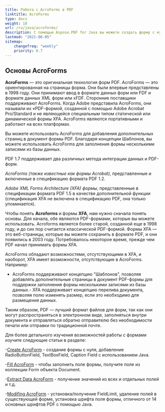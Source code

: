 ```yaml
---
title: Работа с AcroForms в PDF 
linktitle: AcroForms
type: docs
weight: 10
url: /ru/java/acroforms/
description: С помощью Aspose.PDF for Java вы можете создать форму с нуля, заполнить поле формы в PDF-документе, извлечь данные из формы, добавить или удалить поля в существующей форме.
lastmod: "2021-06-05"
sitemap:
    changefreq: "weekly"
    priority: 0.7
---
```


## Основы AcroForms

**AcroForms** — это оригинальная технология форм PDF. AcroForms — это ориентированная на страницы форма. Они были впервые представлены в 1998 году. Они принимают ввод в формате данных форм или FDF и формате данных XML форм или xFDF. Сторонние поставщики поддерживают AcroForms. Когда Adobe представила AcroForms, они называли их «PDF-формой, созданной с помощью Adobe Acrobat Pro/Standard и не являющейся специальным типом статической или динамической формы XFA. AcroForms являются портативными и работают на всех платформах.

Вы можете использовать AcroForms для добавления дополнительных страниц в документ формы PDF.
 Благодаря концепции Шаблонов, вы можете использовать AcroForms для заполнения формы несколькими записями из базы данных.

PDF 1.7 поддерживает два различных метода интеграции данных и PDF-форм.

*AcroForms (также известные как формы Acrobat)*, представленные и включенные в спецификацию формата PDF 1.2.

*Adobe XML Forms Architecture (XFA) формы*, представленные в спецификации формата PDF 1.5 в качестве дополнительной функции (спецификация XFA не включена в спецификацию PDF, она только упоминается).

Чтобы понять **Acroforms** и формы **XFA**, нам нужно сначала понять основы. Для начала, обе являются PDF-формами, которые вы можете использовать. Acroforms является более старой, созданной еще в 1998 году, и до сих пор считается классической PDF-формой. Формы XFA — это веб-страницы, которые вы можете сохранить в формате PDF, и они появились в 2003 году. Потребовалось некоторое время, прежде чем PDF начал принимать формы XFA.

AcroForms обладают возможностями, отсутствующими в XFA, и наоборот, XFA имеет возможности, отсутствующие в AcroForms. Например:

- AcroForms поддерживают концепцию "Шаблонов", позволяя добавлять дополнительные страницы в документ PDF-формы для поддержки заполнения формы несколькими записями из базы данных.- XFA поддерживает концепцию перелива документа, позволяя полю изменять размер, если это необходимо для размещения данных.

Таким образом, PDF — лучший формат файлов для форм, так как они могут распространяться в электронном виде, заполняться внутри документа и отправляться обратно отправителю без необходимости печати или отправки по традиционной почте.

Для более детального изучения возможностей работы с формами изучите следующие статьи в разделе:

-[Create AcroForm](/pdf/ru/java/create-form/) - создание формы с нуля, добавление RadioButtonField, TextBoxField, Caption Field с использованием Java.

-[Fill AcroForm](/pdf/ru/java/fill-form/) - чтобы заполнить поле формы, получите поле из коллекции Form объекта Document.

-[Extract Data AcroForm](/pdf/ru/java/extract-form/) - получение значений из всех и отдельных полей и т.д.

-[Modifing AcroForm](/pdf/ru/java/modifing-form/) - установка/получение FieldLimit, удаление полей в существующей форме, установка шрифта поля формы, отличного от 14 основных шрифтов PDF с помощью Java.